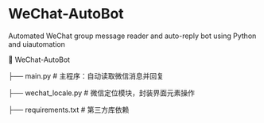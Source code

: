 # WeChat-AutoBot
Automated WeChat group message reader and auto-reply bot using Python and uiautomation


📁 WeChat-AutoBot

├── main.py                # 主程序：自动读取微信消息并回复

├── wechat_locale.py       # 微信定位模块，封装界面元素操作

├── requirements.txt       # 第三方库依赖
